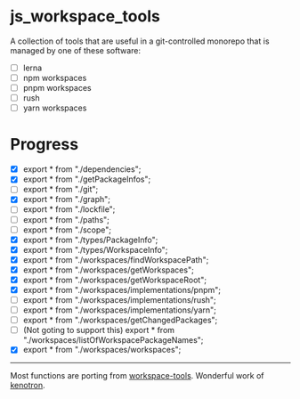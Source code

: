 # js_workspace_tools

A collection of tools that are useful in a git-controlled monorepo that is managed by one of these software:

- [ ] lerna
- [ ] npm workspaces
- [ ] pnpm workspaces
- [ ] rush
- [ ] yarn workspaces

# Progress

- [x] export * from "./dependencies";
- [x] export * from "./getPackageInfos";
- [ ] export * from "./git";
- [x] export * from "./graph";
- [ ] export * from "./lockfile";
- [ ] export * from "./paths";
- [ ] export * from "./scope";
- [x] export * from "./types/PackageInfo";
- [x] export * from "./types/WorkspaceInfo";
- [x] export * from "./workspaces/findWorkspacePath";
- [x] export * from "./workspaces/getWorkspaces";
- [x] export * from "./workspaces/getWorkspaceRoot";
- [x] export * from "./workspaces/implementations/pnpm";
- [ ] export * from "./workspaces/implementations/rush";
- [ ] export * from "./workspaces/implementations/yarn";
- [ ] export * from "./workspaces/getChangedPackages";
- [ ] (Not goting to support this) export * from "./workspaces/listOfWorkspacePackageNames";
- [x] export * from "./workspaces/workspaces";

---

Most functions are porting from [workspace-tools](https://github.com/microsoft/workspace-tools). Wonderful work of [kenotron](https://github.com/kenotron).
